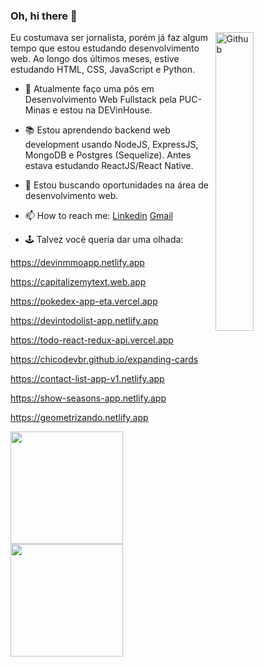 ### Oh, hi there 👋

<img width="35%" align="right" alt="Github" src="https://user-images.githubusercontent.com/48678280/88862734-4903af80-d201-11ea-968b-9c939d88a37c.gif" />

Eu costumava ser jornalista, porém já faz algum tempo que estou estudando desenvolvimento web. Ao longo dos últimos meses, estive estudando HTML, CSS, JavaScript e Python.

- 🔭 Atualmente faço uma pós em Desenvolvimento Web Fullstack pela PUC-Minas e estou na DEVinHouse.
- 📚 Estou aprendendo backend web development usando NodeJS, ExpressJS, MongoDB e Postgres (Sequelize). Antes estava estudando ReactJS/React Native.
- 👯 Estou buscando oportunidades na área de desenvolvimento web. 
- 📫 How to reach me: [Linkedin](https://www.linkedin.com/in/francisco-j%C3%BAnior-b3071282/) [Gmail](mailto:fjunior@gmail.com)

- 🕹️ Talvez você queria dar uma olhada:

https://devinmmoapp.netlify.app

https://capitalizemytext.web.app

https://pokedex-app-eta.vercel.app

https://devintodolist-app.netlify.app

https://todo-react-redux-api.vercel.app

https://chicodevbr.github.io/expanding-cards

https://contact-list-app-v1.netlify.app

https://show-seasons-app.netlify.app

https://geometrizando.netlify.app

<div>
<a href="https://github.com/chicodevbr">
<img height="180em" src="https://github-readme-stats.vercel.app/api/top-langs/?username=seu-usuário-aqui&layout=compact&langs_count=7&theme=dracula"/>
<img height="180em" src="https://github-readme-stats.vercel.app/api?username=seu-usuário-aqui&show_icons=true&theme=dracula&include_all_commits=true&count_private=true"/>
</div>
